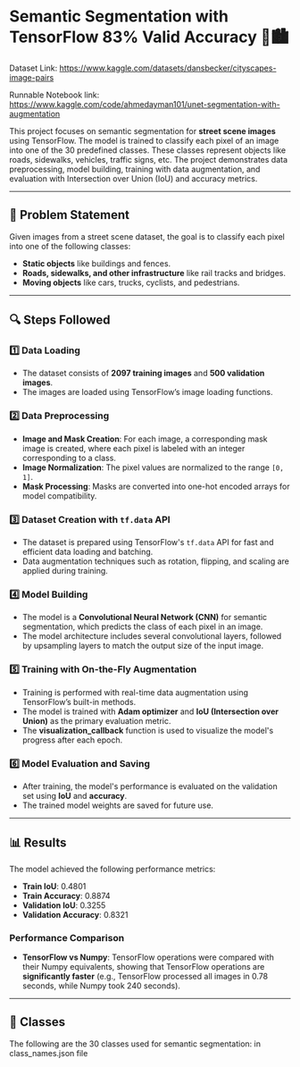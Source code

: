 # Semantic Segmentation with TensorFlow 83% Valid Accuracy 🚗🏙️  

Dataset Link:
https://www.kaggle.com/datasets/dansbecker/cityscapes-image-pairs

Runnable Notebook link:
https://www.kaggle.com/code/ahmedayman101/unet-segmentation-with-augmentation

This project focuses on semantic segmentation for **street scene images** using TensorFlow. The model is trained to classify each pixel of an image into one of the 30 predefined classes. These classes represent objects like roads, sidewalks, vehicles, traffic signs, etc. The project demonstrates data preprocessing, model building, training with data augmentation, and evaluation with Intersection over Union (IoU) and accuracy metrics.

---

## 📝 Problem Statement  
Given images from a street scene dataset, the goal is to classify each pixel into one of the following classes:
- **Static objects** like buildings and fences.
- **Roads, sidewalks, and other infrastructure** like rail tracks and bridges.
- **Moving objects** like cars, trucks, cyclists, and pedestrians.

---

## 🔍 Steps Followed  

### 1️⃣ Data Loading  
- The dataset consists of **2097 training images** and **500 validation images**.  
- The images are loaded using TensorFlow’s image loading functions.

### 2️⃣ Data Preprocessing  
- **Image and Mask Creation**: For each image, a corresponding mask image is created, where each pixel is labeled with an integer corresponding to a class.
- **Image Normalization**: The pixel values are normalized to the range `[0, 1]`.
- **Mask Processing**: Masks are converted into one-hot encoded arrays for model compatibility.

### 3️⃣ Dataset Creation with `tf.data` API  
- The dataset is prepared using TensorFlow's `tf.data` API for fast and efficient data loading and batching.
- Data augmentation techniques such as rotation, flipping, and scaling are applied during training.

### 4️⃣ Model Building  
- The model is a **Convolutional Neural Network (CNN)** for semantic segmentation, which predicts the class of each pixel in an image.
- The model architecture includes several convolutional layers, followed by upsampling layers to match the output size of the input image.

### 5️⃣ Training with On-the-Fly Augmentation  
- Training is performed with real-time data augmentation using TensorFlow’s built-in methods.
- The model is trained with **Adam optimizer** and **IoU (Intersection over Union)** as the primary evaluation metric.
- The **visualization_callback** function is used to visualize the model's progress after each epoch.

### 6️⃣ Model Evaluation and Saving  
- After training, the model's performance is evaluated on the validation set using **IoU** and **accuracy**.
- The trained model weights are saved for future use.

---

## 📊 Results  
The model achieved the following performance metrics:

- **Train IoU**: 0.4801  
- **Train Accuracy**: 0.8874  
- **Validation IoU**: 0.3255  
- **Validation Accuracy**: 0.8321  

### Performance Comparison  
- **TensorFlow vs Numpy**: TensorFlow operations were compared with their Numpy equivalents, showing that TensorFlow operations are **significantly faster** (e.g., TensorFlow processed all images in 0.78 seconds, while Numpy took 240 seconds).

---

## 📑 Classes  
The following are the 30 classes used for semantic segmentation:
in class_names.json file
